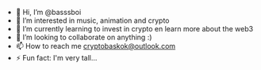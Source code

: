 - 👋 Hi, I’m @basssboi
- 👀 I’m interested in music, animation and crypto
- 🌱 I’m currently learning to invest in crypto en learn more about the web3
- 💞️ I’m looking to collaborate on anything :)
- 📫 How to reach me cryptobaskok@outlook.com
- ⚡ Fun fact: I'm very tall...

<!---
basssboi/basssboi is a ✨ special ✨ repository because its `README.md` (this file) appears on your GitHub profile.
You can click the Preview link to take a look at your changes.
--->
